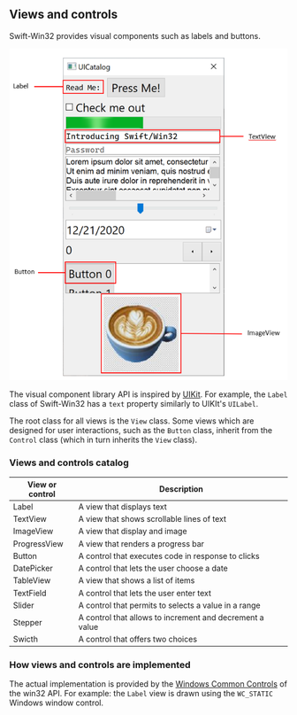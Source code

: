 ## Views and controls

Swift-Win32 provides visual components such as labels and buttons.

![View and controls](./Images/views-and-controls.png)

The visual component library API is inspired by [UIKit](https://developer.apple.com/documentation/uikit/views_and_controls).
For example, the `Label` class of Swift-Win32 has a `text` property similarly to UIKIt's `UILabel`.

The root class for all views is the `View` class.
Some views which are designed for user interactions, such as the `Button` class, inherit from the `Control` class (which in turn inherits the `View` class).

### Views and controls catalog

| View or control | Description                                              |
| --------------- | -------------------------------------------------------- |
| Label           | A view that displays text                                |
| TextView        | A view that shows scrollable lines of text               |
| ImageView       | A view that display and image                            |
| ProgressView    | A view that renders a progress bar                       |
| Button          | A control that executes code in response to clicks       |
| DatePicker      | A control that lets the user choose a date               |
| TableView       | A view that shows a list of items                        |
| TextField       | A control that lets the user enter text                  |
| Slider          | A control that permits to selects a value in a range     |
| Stepper         | A control that allows to increment and decrement a value |
| Swicth          | A control that offers two choices                        |

### How views and controls are implemented

The actual implementation is provided by the [Windows Common Controls](https://docs.microsoft.com/en-us/windows/win32/controls/common-control-window-classes) of the win32 API.
For example: the `Label` view is drawn using the `WC_STATIC` Windows window control.
